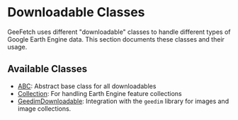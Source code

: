# Downloadable Classes

GeeFetch uses different "downloadable" classes to handle different types of Google Earth Engine data. This section documents these classes and their usage.

## Available Classes

- [ABC](downloadable_classes.md#abstract-base-class): Abstract base class for all downloadables
- [Collection](downloadable_classes.md#collection): For handling Earth Engine feature collections
- [GeedimDownloadable](downloadable_classes.md#geedim-downloadable): Integration with the `geedim` library for images and image collections.
